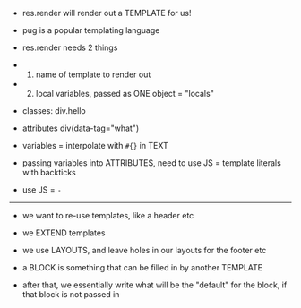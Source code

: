 - res.render will render out a TEMPLATE for us!
- pug is a popular templating language

- res.render needs 2 things
- 1. name of template to render out
- 2. local variables, passed as ONE object = "locals"

- classes: div.hello
- attributes div(data-tag="what")

- variables = interpolate with `#{}` in TEXT

- passing variables into ATTRIBUTES, need to use JS = template literals with backticks

- use JS = `-`


----
- we want to re-use templates, like a header etc
- we EXTEND templates
- we use LAYOUTS, and leave holes in our layouts for the footer etc


- a BLOCK is something that can be filled in by another TEMPLATE
- after that, we essentially write what will be the "default" for the block, if that block is not passed in
